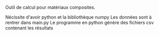 Outil de calcul pour matériaux composites.

Nécissite d'avoir python et la bibliothèque numpy
Les données sont à rentrer dans main.py
Le programme en python génère des fichiers csv contenant les résultats